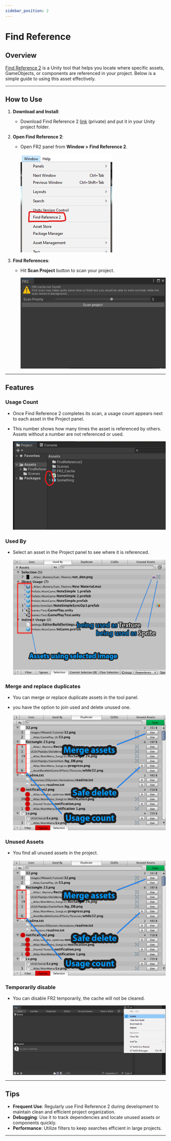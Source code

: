 ```yaml
---
sidebar_position: 2
---
```


# Find Reference

## Overview

[Find Reference 2](https://assetstore.unity.com/packages/tools/utilities/find-reference-2-59092) is a Unity tool that helps you locate where specific assets, GameObjects, or components are referenced in your project. Below is a simple guide to using this asset effectively.

---

## How to Use

1. **Download and Install**:

   - Download Find Reference 2 [link](https://drive.google.com/file/d/1VtQQA7imnNo8b6C4KOARxkwp4eIm5Rxf/view?usp=drive_link) (private) and put it in your Unity project folder.

2. **Open Find Reference 2**:

   - Open FR2 panel from **Window > Find Reference 2**.

     ![FR2 Panel](img\find-reference\image1.png)

3. **Find References**:

   - Hit **Scan Project** button to scan your project.

     ![Scan Project](img\find-reference\image2.png)

---

## Features

### Usage Count

- Once Find Reference 2 completes its scan, a usage count appears next to each asset in the Project panel.
- This number shows how many times the asset is referenced by others. Assets without a number are not referenced or used.

  ![Usage Count](img\find-reference\image3.png)

### Used By

- Select an asset in the Project panel to see where it is referenced.

  ![Used By](img\find-reference\image4.png)

### Merge and replace duplicates

- You can merge or replace duplicate assets in the tool panel.
- you have the option to join used and delete unused one.

  ![Merge and replace duplicates](img\find-reference\image5.png)

### Unused Assets

- You find all unused assets in the project.

  ![Merge and replace duplicates](img\find-reference\image5.png)

### Temporarily disable

- You can disable FR2 temporarily, the cache will not be cleared.

  ![Temporarily disable](img\find-reference\image6.png)

---

## Tips

- **Frequent Use**: Regularly use Find Reference 2 during development to maintain clean and efficient project organization.
- **Debugging**: Use it to track dependencies and locate unused assets or components quickly.
- **Performance**: Utilize filters to keep searches efficient in large projects.

---
